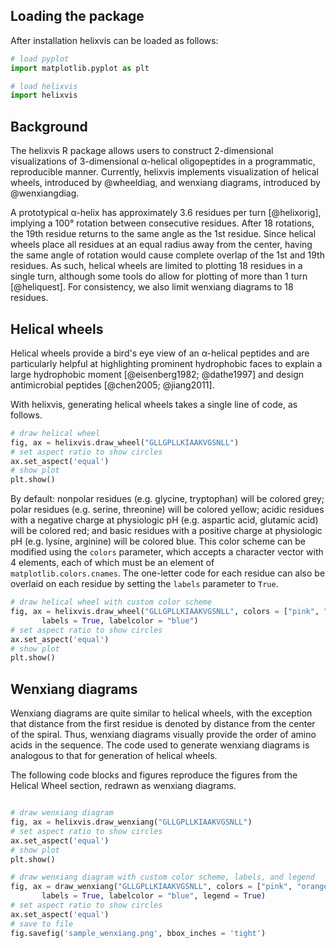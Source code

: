 ## Loading the package

After installation helixvis can be loaded as follows:

```python
# load pyplot
import matplotlib.pyplot as plt

# load helixvis
import helixvis
```

## Background

The helixvis R package allows users to construct 2-dimensional visualizations of 3-dimensional &alpha;-helical oligopeptides in a programmatic, reproducible manner.
Currently, helixvis implements visualization of helical wheels, introduced by @wheeldiag, and wenxiang diagrams, introduced by @wenxiangdiag.

A prototypical &alpha;-helix has approximately 3.6 residues per turn [@helixorig], implying a 100&deg; rotation between consecutive residues.
After 18 rotations, the 19th residue returns to the same angle as the 1st residue.
Since helical wheels place all residues at an equal radius away from the center, having the same angle of rotation would cause complete overlap of the 1st and 19th residues.
As such, helical wheels are limited to plotting 18 residues in a single turn, although some tools do allow for plotting of more than 1 turn [@heliquest].
For consistency, we also limit wenxiang diagrams to 18 residues.

## Helical wheels

Helical wheels provide a bird's eye view of an &alpha;-helical peptides and are particularly helpful at highlighting prominent hydrophobic faces to explain a large hydrophobic moment [@eisenberg1982; @dathe1997] and design antimicrobial peptides [@chen2005; @jiang2011].

With helixvis, generating helical wheels takes a single line of code, as follows.

```python
# draw helical wheel
fig, ax = helixvis.draw_wheel("GLLGPLLKIAAKVGSNLL")
# set aspect ratio to show circles
ax.set_aspect('equal')
# show plot
plt.show()
```

By default: nonpolar residues (e.g. glycine, tryptophan) will be colored grey; polar residues (e.g. serine, threonine) will be colored yellow; acidic residues with a negative charge at physiologic pH (e.g. aspartic acid, glutamic acid) will be colored red; and basic residues with a positive charge at physiologic pH (e.g. lysine, arginine) will be colored blue.
This color scheme can be modified using the `colors` parameter, which accepts a character vector with 4 elements, each of which must be an element of `matplotlib.colors.cnames`.
The one-letter code for each residue can also be overlaid on each residue by setting the `labels` parameter to `True`.

```python
# draw helical wheel with custom color scheme
fig, ax = helixvis.draw_wheel("GLLGPLLKIAAKVGSNLL", colors = ["pink", "orange", "white", "black"],
       labels = True, labelcolor = "blue")
# set aspect ratio to show circles
ax.set_aspect('equal')
# show plot
plt.show()
```

## Wenxiang diagrams

Wenxiang diagrams are quite similar to helical wheels, with the exception that distance from the first residue is denoted by distance from the center of the spiral.
Thus, wenxiang diagrams visually provide the order of amino acids in the sequence.
The code used to generate wenxiang diagrams is analogous to that for generation of helical wheels.

The following code blocks and figures reproduce the figures from the Helical Wheel section, redrawn as wenxiang diagrams.

```python

# draw wenxiang diagram
fig, ax = helixvis.draw_wenxiang("GLLGPLLKIAAKVGSNLL")
# set aspect ratio to show circles
ax.set_aspect('equal')
# show plot
plt.show()

# draw wenxiang diagram with custom color scheme, labels, and legend
fig, ax = draw_wenxiang("GLLGPLLKIAAKVGSNLL", colors = ["pink", "orange", "white", "black"],
       labels = True, labelcolor = "blue", legend = True)
# set aspect ratio to show circles
ax.set_aspect('equal')
# save to file
fig.savefig('sample_wenxiang.png', bbox_inches = 'tight')
```
